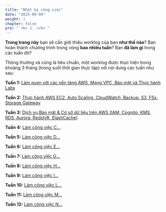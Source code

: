 ```yaml
---
title: "Nhật ký công việc"
date: "2025-09-09"
weight: 1
chapter: false
pre: " <b> 1. </b> "
---
```


**Trong trang này** bạn sẽ cần giới thiệu worklog của bạn **như thế nào**? Bạn hoàn thành chương trình trong vòng **bao nhiêu tuần**? Bạn **đã làm gì** trong các tuần đó?

Thông thường và cũng là tiêu chuẩn, một worklog được thực hiện trong khoảng 3 tháng (trong suốt thời gian thực tập) với nội dung các tuần như sau:

**Tuần 1:** [Làm quen với các nền tảng AWS, Mạng VPC, Bảo mật và Thực hành Labs](1.1-week1/)

**Tuần 2:** [Thực hành AWS EC2, Auto Scaling, CloudWatch, Backup, S3, FSx, Storage Gateway](1.2-week2/)

**Tuần 3:** [Dịch vụ Bảo mật & Cơ sở dữ liệu trên AWS (IAM, Cognito, KMS, RDS, Aurora, Redshift, ElastiCache)](1.3-week3/)

**Tuần 4:** [Làm công việc C...](1.4-week4/)

**Tuần 5:** [Làm công việc D...](1.5-week5/)

**Tuần 6:** [Làm công việc E...](1.6-week6/)

**Tuần 7:** [Làm công việc G...](1.7-week7/)

**Tuần 8:** [Làm công việc H...](1.8-week8/)

**Tuần 9:** [Làm công việc I...](1.9-week9/)

**Tuần 10:** [Làm công việc L...](1.10-week10/)

**Tuần 11:** [Làm công việc M...](1.11-week11/)

**Tuần 12:** [Làm công việc N...](1.12-week12/)

